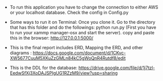 - To run this application you have to change the connection to either AWS or your localhost database. Check the config in Config.py
- Some ways to run it on Terminal:
Once you clone it. Go to the directory that has this folder and do the followings:
python run.py (First you have to run your xammp manager-osx and start the server).
copy and paste this in the browser:
 http://127.0.0.1:5000/
 

- This is the final report includes ERD, Mapping the ERD, and other diagrams : https://docs.google.com/document/d/1CKvc-XW5677CuuM5XKuZzGMLn84kC5gWoQnR4Rutdf8/edit


- This is the DDL for the database:
https://drive.google.com/file/d/1j7tzl-EedwSfXj3XoDAJSPIgUG1RZzM9/view?usp=sharing
